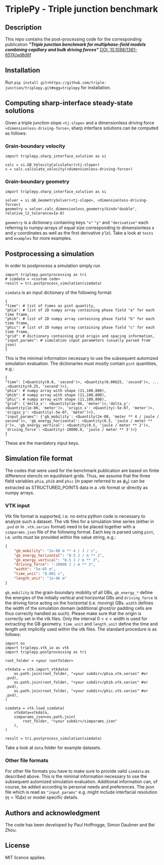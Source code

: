 # TriplePy - Triple junction benchmark

## Description
This repo contains the post-processing code for the corresponding publication
_**"Triple junction benchmark for multiphase-field models combining capillary and bulk driving forces"**_
[DOI: 10.1088/1361-651X/ad8d6f](https://doi.org/10.1088/1361-651X/ad8d6f)

## Installation
Run `pip install git+https://github.com/triple-junction/triplepy.git#egg=triplepy` for installation.

## Computing sharp-interface steady-state solutions
Given a triple junction slope `<tj-slope>` and a dimensionless driving force `<dimensionless-driving-force>`, sharp interface solutions can be computed as follows:

### Grain-boundary velocity
```python3
import triplepy.sharp_interface_solution as si

calc = si.GB_VelocityCalculator(<tj-slope>)
v = calc.calculate_velocity(<dimensionless-driving-force>)
```

### Grain-boundary geometry
```python3
import triplepy.sharp_interface_solution as si

solver = si.GB_GeometrySolver(<tj-slope>, <dimensionless-driving-force>)
geometry = solver.calc_dimensionless_geometry(kind="double", relative_l2_tolerance=1e-8)
```
`geometry` is a dictionary containing keys `"x"` `"y"` and `"derivative"` each referring to numpy-arrays of equal size corresponding to dimensionless $x$ and $y$ coordinates as well as the first derivative $y'(x)$.
Take a look at `tests` and `examples` for more examples.

## Postprocessing a simulation
In order to postprocess a simulation simply run
```python3
import triplepy.postprocessing as tri
# simdata = <custom code>
result = tri.postprocess_simulation(simdata)
```
`simdata` is an input dictionary of the following format:
```python3
{
"time": # list of times as pint quantity,
"phia": # list of 2D numpy array containing phase field "a" for each time frame,
"phib": # list of 2D numpy array containing phase field "b" for each time frame,
"phic": # list of 2D numpy array containing phase field "c" for each time frame,
"grid": # dictionary containing grid origin and spacing information,
"input_params": # simulation input parameters (usually parsed from json)
}
```
This is the minimal information necessary to use the subsequent automized simulation evaluation.
The dictionaries must mostly contain `pint` quantities, e.g.:
```python3
{
"time": [<Quantity(0.0, 'second')>, <Quantity(0.00625, 'second')>, ... ,<Quantity(0.25, 'second')>],
"phia": # numpy array with shape (11,100,800),
"phib": # numpy array with shape (11,100,800),
"phic": # numpy array with shape (11,100,800),
"grid": {'delta_x': <Quantity(1e-06, 'meter')>,'delta_y': <Quantity(1e-06, 'meter')>, 'origin_x': <Quantity(-5e-07, 'meter')>, 'origin_y': <Quantity(-5e-07, 'meter')>},
"input_params": {'gb_mobility': <Quantity(2e-08, 'meter ** 4 / joule / second')>, 'gb_energy_horizontal': <Quantity(0.5, 'joule / meter ** 2')>, 'gb_energy_vertical': <Quantity(0.5, 'joule / meter ** 2')>, 'driving_force': <Quantity(-10000.0, 'joule / meter ** 3')>}
}
```
These are the mandatory input keys.

## Simulation file format
The codes that were used for the benchmark publication are based on finite difference stencils on equidistant grids.
Thus, we assume that the three field variables `phia`, `phib` and `phic` (in paper referred to as $\phi_0$) can be extracted as STRUCTURED_POINTS data in a .vtk format or directly as numpy arrays.

### VTK input
Vtk file format is supported, i.e. no extra python code is necessary to analyze such a dataset.
The vtk files for a simulation time series (either in `.pvd` or in `.vtk.series` format) need to be placed together with a `simparams.json` file of the following format.
Each key is parsed using `pint`, i.e. units must be provided within the value string, e.g.:
```json
{
    "gb_mobility": "2e-08 m ** 4 / J / s",
    "gb_energy_horizontal": "0.5 J / m ** 2",
    "gb_energy_vertical": "0.5 J / m ** 2",
    "driving_force": "-10000 J / m ** 3",
    "width": "5e-05 m",
    "time_unit": "0.001 s",
    "length_unit": "1e-06 m"
}
```
`gb_mobility` is the grain-boundary mobility of all GBs, `gb_energy_*` define the energies of the initially vertical and horizontal GBs and `driving_force` is the driving force acting on the horizontal (i.e. moving) GBs.
`width` defines the width of the simulation domain (additional ghost/or padding cells are thus correctly handled as such).
Please make sure that the origin is correctly set in the vtk files. Only the interval $0<x<\text{width}$ is used for extracting the GB geometry.
`time_unit` and `length_unit` define the time and length unit implicitly used within the vtk files.
The standard procedure is as follows:
```python3
import os
import triplepy.vtk_io as vtk
import triplepy.postprocessing as tri

root_folder = <your rootfolder>

vtkdata = vtk.import_vtkdata(
    os.path.join(root_folder, "<your subdir>/phia.vtk.series" #or .pvd),
    os.path.join(root_folder, "<your subdir>/phib.vtk.series" #or .pvd),
    os.path.join(root_folder, "<your subdir>/phic.vtk.series" #or .pvd),
)

simdata = vtk.load_simdata(
    vtkdata=vtkdata,
    simparams_json=os.path.join(
        root_folder, "<your subdir>/simparams.json"
    ),
)

result = tri.postprocess_simulation(simdata)
```


Take a look at `data` folder for example datasets.
### Other file formats
For other file formats you have to make sure to provide valid `simdata` as described above. 
This is the minimal information necessary to use the subsequent automized simulation evaluation.
Additional information can, of course, be added according to personal needs and preferences. The json file which is read as `"input_params"` e.g. might include interfacial resolution ($\eta=10\Delta x$) or model specific details.

## Authors and acknowledgment
The code has been developed by Paul Hoffrogge, Simon Daubner and Bei Zhou.

## License
MIT licence applies.
